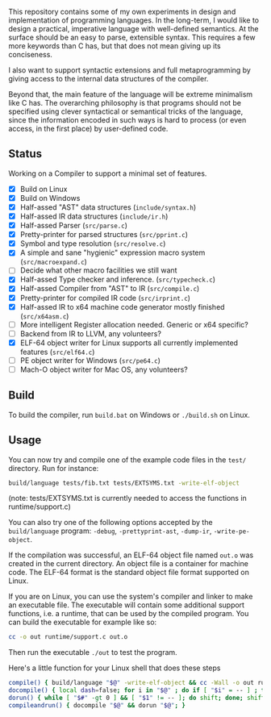 This repository contains some of my own experiments in design and
implementation of programming languages. In the long-term, I would like to
design a practical, imperative language with well-defined semantics. At the
surface should be an easy to parse, extensible syntax. This requires a few more
keywords than C has, but that does not mean giving up its conciseness.

I also want to support syntactic extensions and full metaprogramming by giving
access to the internal data structures of the compiler.

Beyond that, the main feature of the language will be extreme minimalism like C
has. The overarching philosophy is that programs should not be specified using
clever syntactical or semantical tricks of the language, since the information
encoded in such ways is hard to process (or even access, in the first place) by
user-defined code.

Status
------

Working on a Compiler to support a minimal set of features.

- [x] Build on Linux
- [x] Build on Windows
- [x] Half-assed "AST" data structures (`include/syntax.h`)
- [x] Half-assed IR data structures (`include/ir.h`)
- [x] Half-assed Parser (`src/parse.c`)
- [x] Pretty-printer for parsed structures (`src/pprint.c`)
- [x] Symbol and type resolution (`src/resolve.c`)
- [x] A simple and sane "hygienic" expression macro system (`src/macroexpand.c`)
- [ ] Decide what other macro facilities we still want
- [x] Half-assed Type checker and inference. (`src/typecheck.c`)
- [x] Half-assed Compiler from "AST" to IR (`src/compile.c`)
- [x] Pretty-printer for compiled IR code (`src/irprint.c`)
- [x] Half-assed IR to x64 machine code generator mostly finished (`src/x64asm.c`)
- [ ] More intelligent Register allocation needed. Generic or x64 specific?
- [ ] Backend from IR to LLVM, any volunteers?
- [x] ELF-64 object writer for Linux supports all currently implemented features (`src/elf64.c`)
- [ ] PE object writer for Windows (`src/pe64.c`)
- [ ] Mach-O object writer for Mac OS, any volunteers?

Build
-----

To build the compiler, run `build.bat` on Windows or `./build.sh` on Linux.

Usage
-----

You can now try and compile one of the example code files in the `test/`
directory. Run for instance:

```sh
build/language tests/fib.txt tests/EXTSYMS.txt -write-elf-object
```

(note: tests/EXTSYMS.txt is currently needed to access the functions in
runtime/support.c)

You can also try one of the following options accepted by the `build/language`
program: `-debug`, `-prettyprint-ast`, `-dump-ir`, `-write-pe-object`.

If the compilation was successful, an ELF-64 object file named `out.o` was
created in the current directory. An object file is a container for machine
code. The ELF-64 format is the standard object file format supported on Linux.

If you are on Linux, you can use the system's compiler and linker to make an
executable file. The executable will contain some additional support functions,
i.e. a runtime, that can be used by the compiled program. You can build the
executable for example like so:

```sh
cc -o out runtime/support.c out.o
```

Then run the executable `./out` to test the program.

Here's a little function for your Linux shell that does these steps

```sh
compile() { build/language "$@" -write-elf-object && cc -Wall -o out runtime/support.c out.o; }
docompile() { local dash=false; for i in "$@" ; do if [ "$i" = -- ] ; then dash=true; fi; if ! "$dash"; then set -- "$@" "$i"; fi; shift; done; compile "$@"; }
dorun() { while [ "$#" -gt 0 ] && [ "$1" != -- ]; do shift; done; shift; ./out "$@"; }
compileandrun() { docompile "$@" && dorun "$@"; }
```
